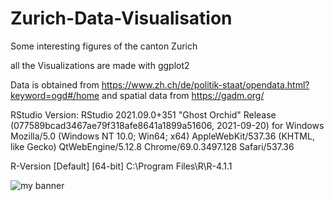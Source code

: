 # Zurich-Data-Visualisation
Some interesting figures of the canton Zurich

all the Visualizations are made with ggplot2 

Data is obtained from https://www.zh.ch/de/politik-staat/opendata.html?keyword=ogd#/home
and spatial data from https://gadm.org/

RStudio Version:
RStudio 2021.09.0+351 "Ghost Orchid" Release (077589bcad3467ae79f318afe8641a1899a51606, 2021-09-20) for Windows
Mozilla/5.0 (Windows NT 10.0; Win64; x64) AppleWebKit/537.36 (KHTML, like Gecko) QtWebEngine/5.12.8 Chrome/69.0.3497.128 Safari/537.36


R-Version
[Default] [64-bit] C:\Program Files\R\R-4.1.1




<img src= "https://user-images.githubusercontent.com/64488738/139742286-2f05d895-87d6-43d2-8164-f6abc9ad5fa7.png" alt="my banner">

